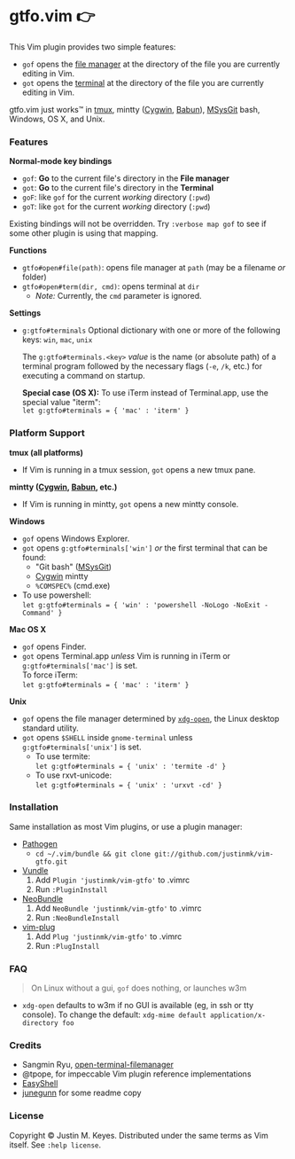# gtfo.vim :point_right:

This Vim plugin provides two simple features:

* `gof` opens the [file manager](http://en.wikipedia.org/wiki/File_manager#Examples) 
  at the directory of the file you are currently editing in Vim.
* `got` opens the [terminal](http://en.wikipedia.org/wiki/Terminal_emulator)
  at the directory of the file you are currently editing in Vim.

gtfo.vim just works™ in [tmux](http://tmux.sourceforge.net/), mintty ([Cygwin](http://www.cygwin.com/), [Babun](https://github.com/babun/babun)), 
[MSysGit](http://msysgit.github.io/) bash, Windows, OS X, and Unix.

### Features

**Normal-mode key bindings**

* `gof`: **Go** to the current file's directory in the **File manager** 
* `got`: **Go** to the current file's directory in the **Terminal**
* `goF`: like `gof` for the current *working* directory (`:pwd`)
* `goT`: like `got` for the current *working* directory (`:pwd`)

Existing bindings will not be overridden. Try `:verbose map gof` to 
see if some other plugin is using that mapping.

**Functions**

* `gtfo#open#file(path)`: opens file manager at `path` (may be a filename *or* folder)
* `gtfo#open#term(dir, cmd)`: opens terminal at `dir`
    * *Note:* Currently, the `cmd` parameter is ignored.

**Settings**

* `g:gtfo#terminals` Optional dictionary with one or more of the following keys: `win`, `mac`, `unix`

    The `g:gtfo#terminals.<key>` *value* is the name (or absolute path) of
    a terminal program followed by the necessary flags (`-e`, `/k`, etc.) for
    executing a command on startup.

    **Special case (OS X):** To use iTerm instead of Terminal.app, use the special value "iterm":<br/>
    `let g:gtfo#terminals = { 'mac' : 'iterm' }`

### Platform Support

**tmux (all platforms)**

* If Vim is running in a tmux session, `got` opens a new tmux pane.

**mintty ([Cygwin](http://www.cygwin.com/), [Babun](https://github.com/babun/babun), etc.)**

* If Vim is running in mintty, `got` opens a new mintty console.

**Windows**

* `gof` opens Windows Explorer.
* `got` opens `g:gtfo#terminals['win']` *or* the first terminal that can be found:
  * "Git bash" ([MSysGit](http://msysgit.github.io/))
  * [Cygwin](http://www.cygwin.org) mintty
  * `%COMSPEC%` (cmd.exe)
* To use powershell:<br/>
  `let g:gtfo#terminals = { 'win' : 'powershell -NoLogo -NoExit -Command' }`

**Mac OS X**

* `gof` opens Finder.
* `got` opens Terminal.app *unless* Vim is running in iTerm or `g:gtfo#terminals['mac']` is set.<br/>
  To force iTerm:<br/>
  `let g:gtfo#terminals = { 'mac' : 'iterm' }`

**Unix**

* `gof` opens the file manager determined by [`xdg-open`](http://portland.freedesktop.org/xdg-utils-1.0/xdg-open.html), 
  the Linux desktop standard utility.
* `got` opens `$SHELL` inside `gnome-terminal` unless `g:gtfo#terminals['unix']` is set.
    * To use termite:<br/>
      `let g:gtfo#terminals = { 'unix' : 'termite -d' }`
    * To use rxvt-unicode:<br/>
      `let g:gtfo#terminals = { 'unix' : 'urxvt -cd' }`

### Installation

Same installation as most Vim plugins, or use a plugin manager:

- [Pathogen](https://github.com/tpope/vim-pathogen)
  - `cd ~/.vim/bundle && git clone git://github.com/justinmk/vim-gtfo.git`
- [Vundle](https://github.com/gmarik/vundle)
  1. Add `Plugin 'justinmk/vim-gtfo'` to .vimrc
  2. Run `:PluginInstall`
- [NeoBundle](https://github.com/Shougo/neobundle.vim)
  1. Add `NeoBundle 'justinmk/vim-gtfo'` to .vimrc
  2. Run `:NeoBundleInstall`
- [vim-plug](https://github.com/junegunn/vim-plug)
  1. Add `Plug 'justinmk/vim-gtfo'` to .vimrc
  2. Run `:PlugInstall`

### FAQ

> On Linux without a gui, `gof` does nothing, or launches w3m

* `xdg-open` defaults to w3m if no GUI is available (eg, in ssh or tty console).
  To change the default: `xdg-mime default application/x-directory foo`

### Credits

* Sangmin Ryu, [open-terminal-filemanager](http://www.vim.org/scripts/script.php?script_id=2896)
* @tpope, for impeccable Vim plugin reference implementations
* [EasyShell](http://marketplace.eclipse.org/node/974#.Ui1kc2R273E)
* [junegunn](https://github.com/junegunn) for some readme copy

### License

Copyright © Justin M. Keyes. Distributed under the same terms as Vim itself.
See `:help license`.


